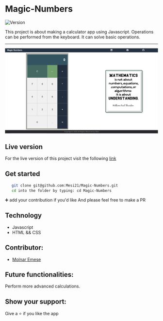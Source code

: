 # Magic-Numbers

<img alt="Version" src="https://img.shields.io/badge/version-1.0.0-blue.svg?cacheSeconds=2592000" />

This project is about making a calculator app using Javascript. Operations can be performed from the keyboard.
It can solve basic operations. 

---

![Calculator](./Assets/screenshot.jpg)

## Live version

For the live version of this project visit the following [link](https://mesi21.github.io/Magic-Numbers/) 

## Get started

```bash
   git clone git@github.com:Mesi21/Magic-Numbers.git
   cd into the folder by typing: cd Magic-Numbers
```

 :heavy_plus_sign: add your contribution if you'd like
 And please feel free to make a PR

## Technology

- Javascript
- HTML && CSS

## Contributor:

- [Molnar Emese](https://github.com/Mesi21)

## Future functionalities:

Perform more advanced calculations.

## Show your support:

Give a :star: if you like the app
